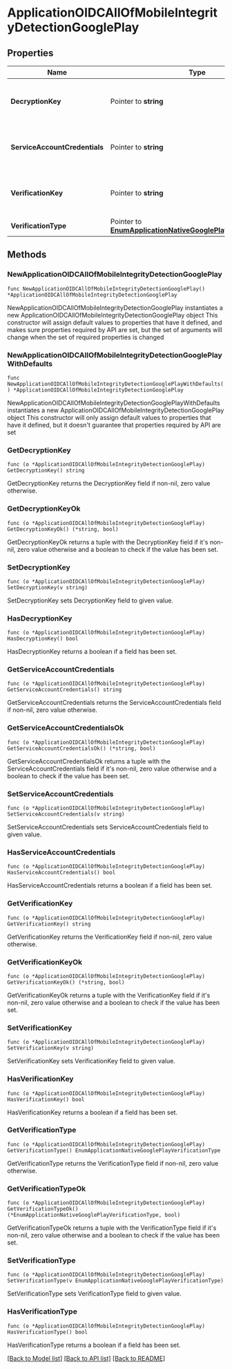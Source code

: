 # ApplicationOIDCAllOfMobileIntegrityDetectionGooglePlay

## Properties

Name | Type | Description | Notes
------------ | ------------- | ------------- | -------------
**DecryptionKey** | Pointer to **string** | Play Integrity verdict decryption key from your Google Play Services account. This parameter must be provided if you have set &#x60;mobile.integrityDetection.googlePlay.verificationType&#x60; to &#x60;INTERNAL&#x60;. | [optional] 
**ServiceAccountCredentials** | Pointer to **string** | Contents of the JSON file that represents your Service Account Credentials. This parameter must be provided if you have set &#x60;mobile.integrityDetection.googlePlay.verificationType&#x60; to &#x60;GOOGLE&#x60;. | [optional] 
**VerificationKey** | Pointer to **string** | Play Integrity verdict signature verification key from your Google Play Services account. This parameter must be provided if you have set &#x60;mobile.integrityDetection.googlePlay.verificationType&#x60; to &#x60;INTERNAL&#x60;. | [optional] 
**VerificationType** | Pointer to [**EnumApplicationNativeGooglePlayVerificationType**](EnumApplicationNativeGooglePlayVerificationType.md) |  | [optional] 

## Methods

### NewApplicationOIDCAllOfMobileIntegrityDetectionGooglePlay

`func NewApplicationOIDCAllOfMobileIntegrityDetectionGooglePlay() *ApplicationOIDCAllOfMobileIntegrityDetectionGooglePlay`

NewApplicationOIDCAllOfMobileIntegrityDetectionGooglePlay instantiates a new ApplicationOIDCAllOfMobileIntegrityDetectionGooglePlay object
This constructor will assign default values to properties that have it defined,
and makes sure properties required by API are set, but the set of arguments
will change when the set of required properties is changed

### NewApplicationOIDCAllOfMobileIntegrityDetectionGooglePlayWithDefaults

`func NewApplicationOIDCAllOfMobileIntegrityDetectionGooglePlayWithDefaults() *ApplicationOIDCAllOfMobileIntegrityDetectionGooglePlay`

NewApplicationOIDCAllOfMobileIntegrityDetectionGooglePlayWithDefaults instantiates a new ApplicationOIDCAllOfMobileIntegrityDetectionGooglePlay object
This constructor will only assign default values to properties that have it defined,
but it doesn't guarantee that properties required by API are set

### GetDecryptionKey

`func (o *ApplicationOIDCAllOfMobileIntegrityDetectionGooglePlay) GetDecryptionKey() string`

GetDecryptionKey returns the DecryptionKey field if non-nil, zero value otherwise.

### GetDecryptionKeyOk

`func (o *ApplicationOIDCAllOfMobileIntegrityDetectionGooglePlay) GetDecryptionKeyOk() (*string, bool)`

GetDecryptionKeyOk returns a tuple with the DecryptionKey field if it's non-nil, zero value otherwise
and a boolean to check if the value has been set.

### SetDecryptionKey

`func (o *ApplicationOIDCAllOfMobileIntegrityDetectionGooglePlay) SetDecryptionKey(v string)`

SetDecryptionKey sets DecryptionKey field to given value.

### HasDecryptionKey

`func (o *ApplicationOIDCAllOfMobileIntegrityDetectionGooglePlay) HasDecryptionKey() bool`

HasDecryptionKey returns a boolean if a field has been set.

### GetServiceAccountCredentials

`func (o *ApplicationOIDCAllOfMobileIntegrityDetectionGooglePlay) GetServiceAccountCredentials() string`

GetServiceAccountCredentials returns the ServiceAccountCredentials field if non-nil, zero value otherwise.

### GetServiceAccountCredentialsOk

`func (o *ApplicationOIDCAllOfMobileIntegrityDetectionGooglePlay) GetServiceAccountCredentialsOk() (*string, bool)`

GetServiceAccountCredentialsOk returns a tuple with the ServiceAccountCredentials field if it's non-nil, zero value otherwise
and a boolean to check if the value has been set.

### SetServiceAccountCredentials

`func (o *ApplicationOIDCAllOfMobileIntegrityDetectionGooglePlay) SetServiceAccountCredentials(v string)`

SetServiceAccountCredentials sets ServiceAccountCredentials field to given value.

### HasServiceAccountCredentials

`func (o *ApplicationOIDCAllOfMobileIntegrityDetectionGooglePlay) HasServiceAccountCredentials() bool`

HasServiceAccountCredentials returns a boolean if a field has been set.

### GetVerificationKey

`func (o *ApplicationOIDCAllOfMobileIntegrityDetectionGooglePlay) GetVerificationKey() string`

GetVerificationKey returns the VerificationKey field if non-nil, zero value otherwise.

### GetVerificationKeyOk

`func (o *ApplicationOIDCAllOfMobileIntegrityDetectionGooglePlay) GetVerificationKeyOk() (*string, bool)`

GetVerificationKeyOk returns a tuple with the VerificationKey field if it's non-nil, zero value otherwise
and a boolean to check if the value has been set.

### SetVerificationKey

`func (o *ApplicationOIDCAllOfMobileIntegrityDetectionGooglePlay) SetVerificationKey(v string)`

SetVerificationKey sets VerificationKey field to given value.

### HasVerificationKey

`func (o *ApplicationOIDCAllOfMobileIntegrityDetectionGooglePlay) HasVerificationKey() bool`

HasVerificationKey returns a boolean if a field has been set.

### GetVerificationType

`func (o *ApplicationOIDCAllOfMobileIntegrityDetectionGooglePlay) GetVerificationType() EnumApplicationNativeGooglePlayVerificationType`

GetVerificationType returns the VerificationType field if non-nil, zero value otherwise.

### GetVerificationTypeOk

`func (o *ApplicationOIDCAllOfMobileIntegrityDetectionGooglePlay) GetVerificationTypeOk() (*EnumApplicationNativeGooglePlayVerificationType, bool)`

GetVerificationTypeOk returns a tuple with the VerificationType field if it's non-nil, zero value otherwise
and a boolean to check if the value has been set.

### SetVerificationType

`func (o *ApplicationOIDCAllOfMobileIntegrityDetectionGooglePlay) SetVerificationType(v EnumApplicationNativeGooglePlayVerificationType)`

SetVerificationType sets VerificationType field to given value.

### HasVerificationType

`func (o *ApplicationOIDCAllOfMobileIntegrityDetectionGooglePlay) HasVerificationType() bool`

HasVerificationType returns a boolean if a field has been set.


[[Back to Model list]](../README.md#documentation-for-models) [[Back to API list]](../README.md#documentation-for-api-endpoints) [[Back to README]](../README.md)


